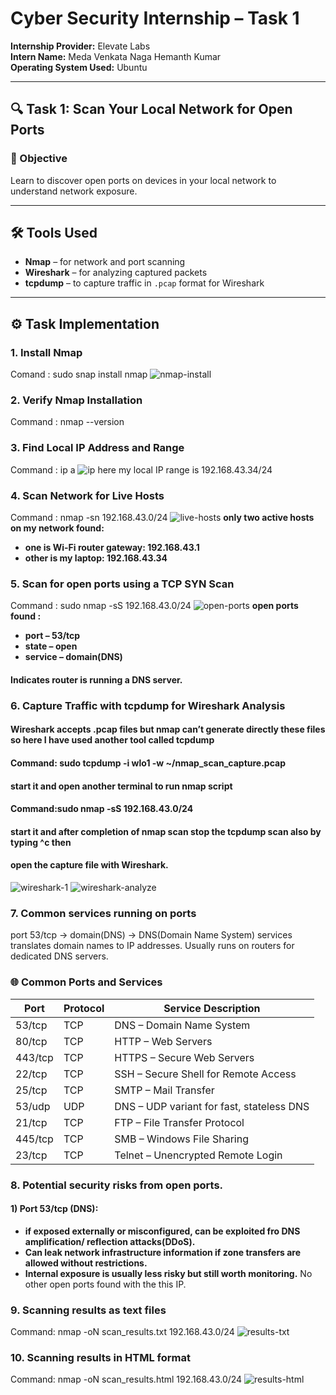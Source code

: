 # Cyber Security Internship – Task 1

**Internship Provider:** Elevate Labs  
**Intern Name:** Meda Venkata Naga Hemanth Kumar  
**Operating System Used:** Ubuntu

---

## 🔍 Task 1: Scan Your Local Network for Open Ports

### 🎯 Objective
Learn to discover open ports on devices in your local network to understand network exposure.

---

## 🛠️ Tools Used
- **Nmap** – for network and port scanning
- **Wireshark** – for analyzing captured packets
- **tcpdump** – to capture traffic in `.pcap` format for Wireshark

---

## ⚙️ Task Implementation

### 1. Install Nmap
Comand : sudo snap install nmap
![nmap-install](https://github.com/user-attachments/assets/f264fe71-f1e0-4b6d-8f22-473fca2677a5)

### 2. Verify Nmap Installation
Command : nmap --version

### 3. Find Local IP Address and Range
Command : ip a
![ip](https://github.com/user-attachments/assets/8cd55192-e67c-4bdd-bed7-02abe37e4ad1)
here my local IP range is 192.168.43.34/24

### 4. Scan Network for Live Hosts
Command : nmap -sn 192.168.43.0/24
![live-hosts](https://github.com/user-attachments/assets/cf3de050-3c56-4435-9bc0-3ca9aaf60012)
**only two active hosts on my network found:**
- **one is Wi-Fi router gateway: 192.168.43.1**
- **other is my laptop: 192.168.43.34**

### 5. Scan for open ports using a TCP SYN Scan
Command : sudo nmap -sS 192.168.43.0/24
![open-ports](https://github.com/user-attachments/assets/50bb3d65-563b-4c02-8079-63cd7340d3eb)
**open ports found :**
- **port – 53/tcp**
- **state – open**
- **service – domain(DNS)**
#### **Indicates router is running a DNS server.**

### 6. Capture Traffic with tcpdump for Wireshark Analysis
#### Wireshark accepts .pcap files but nmap can’t generate directly these files so here I have used another tool called **tcpdump**
#### Command: sudo tcpdump -i wlo1 -w ~/nmap_scan_capture.pcap
#### start it and open another terminal to run nmap script
#### Command:sudo nmap -sS 192.168.43.0/24
#### start it and after completion of nmap scan stop the tcpdump scan also by typing ^c then
#### open the capture file with Wireshark.
![wireshark-1](https://github.com/user-attachments/assets/c1320211-948a-4319-9f24-c23a2a1838f8)
![wireshark-analyze](https://github.com/user-attachments/assets/8f5c916e-ecb0-407b-ac79-c3de59194b8d)

### 7. Common services running on ports
port 53/tcp → domain(DNS) → DNS(Domain Name System) services translates domain names to IP addresses. Usually runs on routers for dedicated DNS servers.
### 🌐 Common Ports and Services
| Port    | Protocol | Service Description                       |
| ------- | -------- | ----------------------------------------- |
| 53/tcp  | TCP      | DNS – Domain Name System                  |
| 80/tcp  | TCP      | HTTP – Web Servers                        |
| 443/tcp | TCP      | HTTPS – Secure Web Servers                |
| 22/tcp  | TCP      | SSH – Secure Shell for Remote Access      |
| 25/tcp  | TCP      | SMTP – Mail Transfer                      |
| 53/udp  | UDP      | DNS – UDP variant for fast, stateless DNS |
| 21/tcp  | TCP      | FTP – File Transfer Protocol              |
| 445/tcp | TCP      | SMB – Windows File Sharing                |
| 23/tcp  | TCP      | Telnet – Unencrypted Remote Login         |

### 8. Potential security risks from open ports.
#### 1) Port 53/tcp (DNS):
- **if exposed externally or misconfigured, can be exploited fro DNS amplification/ reflection attacks(DDoS).**
- **Can leak network infrastructure information if zone transfers are allowed without restrictions.**
- **Internal exposure is usually less risky but still worth monitoring.**
No other open ports found with the this IP.

### 9. Scanning results as text files
Command: nmap -oN scan_results.txt 192.168.43.0/24
![results-txt](https://github.com/user-attachments/assets/7931b2b6-b908-4508-afc2-f0b4ad1effc7)

### 10. Scanning results in HTML format
Command: nmap -oN scan_results.html 192.168.43.0/24
![results-html](https://github.com/user-attachments/assets/f5517ccb-7cf7-4513-ad58-904884a4c503)


